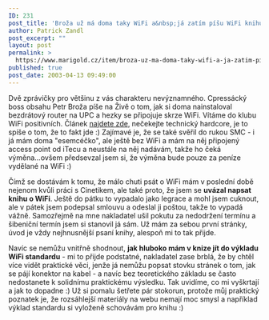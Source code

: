 ```yaml
---
ID: 231
post_title: 'Broža už má doma taky WiFi a&nbsp;já zatím píšu WiFi knihu'
author: Patrick Zandl
post_excerpt: ""
layout: post
permalink: >
  https://www.marigold.cz/item/broza-uz-ma-doma-taky-wifi-a-ja-zatim-pisu-wifi-knihu
published: true
post_date: 2003-04-13 09:49:00
---
```

<P>Dvě zprávičky pro většinu z vás charakteru nevýznamného. Cpressácký boss obsahu Petr Broža píše na Živě o tom, jak si doma nainstaloval bezdrátový router na UPC a hezky se připojuje skrze WiFi. Vítáme do klubu WiFi positivních. Článek <A href="http://www.zive.cz/h/Testcentrum/Ar.asp?ARI=110182&amp;CAI=&amp;HID=" target=_blank>najdete zde</A>, nečekejte technický hardcore, je to spíše o tom, že to fakt jde :) Zajímavé je, že se také svěřil do rukou SMC - i já mám doma "esemcéčko", ale ještě bez WiFi a mám na něj připojený access point od iTecu a neustále na něj nadávám, takže ho čeká výměna...ovšem předsevzal jsem si, že výměna bude pouze za peníze vydělané na WiFi :)</P>
<P>Čímž se dostávám k tomu, že málo chuti psát o WiFi mám v poslední době nejenom kvůli práci s Cinetikem, ale také proto, že jsem se <STRONG>uvázal napsat knihu o WiFi</STRONG>. Ještě do pátku to vypadalo jako legrace a mohl jsem cuknout, ale v pátek jsem podepsal smlouvu a odeslal ji poštou, takže to vypadá vážně. Samozřejmě na mne nakladatel ušil pokutu za nedodržení termínu a šibeniční termín jsem si stanovil já sám. Už mám za sebou první stránky, úvod je vždy nejhnusnější psaní knihy, alespoň mi to tak přijde. </P>
<P>Navíc se nemůžu vnitřně shodnout, <STRONG>jak hluboko mám v knize jít do výkladu WiFi standardu</STRONG> - mi to přijde podstatné, nakladatel zase brblá, že by chtěl více vidět praktické věci, jenže já nemůžu popsat stovku stránek o tom, jak se pájí konektor na kabel - a navíc bez teoretického základu se často nedostanete k solidnímu praktickému výsledku. Tak uvidíme, co mi vyškrtají a jak to dopadne :) Už si pomalu šetřete pár stokorun, protože můj praktický poznatek je, že rozsáhlejší materiály na webu nemají moc smysl a například výklad standardu si vyloženě schovávám pro knihu :)</P>